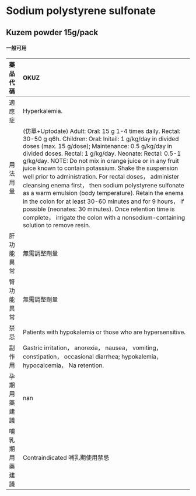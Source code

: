 # Sodium polystyrene sulfonate

## Kuzem powder 15g/pack

#### 一般可用

| 藥品代碼       | OKUZ                                                                                                                                                                                                                                                                                                                                                                                                                                                                                                                                                                                                                                                                                                                                           |
|:---------------|:-----------------------------------------------------------------------------------------------------------------------------------------------------------------------------------------------------------------------------------------------------------------------------------------------------------------------------------------------------------------------------------------------------------------------------------------------------------------------------------------------------------------------------------------------------------------------------------------------------------------------------------------------------------------------------------------------------------------------------------------------|
| 適應症         | Hyperkalemia.                                                                                                                                                                                                                                                                                                                                                                                                                                                                                                                                                                                                                                                                                                                                  |
| 用法用量       | (仿單+Uptodate) Adult: Oral: 15 g 1-4 times daily. Rectal: 30-50 g q6h. Children: Oral: Initail: 1 g/kg/day in divided doses (max. 15 g/dose); Maintenance: 0.5 g/kg/day in divided doses. Rectal: 1 g/kg/day. Neonate: Rectal: 0.5-1 g/kg/day. NOTE: Do not mix in orange juice or in any fruit juice known to contain potassium. Shake the suspension well prior to administration. For rectal doses， administer cleansing enema first， then sodium polystyrene sulfonate as a warm emulsion (body temperature). Retain the enema in the colon for at least 30-60 minutes and for 9 hours， if possible (neonates: 30 minutes). Once retention time is complete， irrigate the colon with a nonsodium-containing solution to remove resin. |
| 肝功能異常     | 無需調整劑量                                                                                                                                                                                                                                                                                                                                                                                                                                                                                                                                                                                                                                                                                                                                   |
| 腎功能異常     | 無需調整劑量                                                                                                                                                                                                                                                                                                                                                                                                                                                                                                                                                                                                                                                                                                                                   |
| 禁忌           | Patients with hypokalemia or those who are hypersensitive.                                                                                                                                                                                                                                                                                                                                                                                                                                                                                                                                                                                                                                                                                     |
| 副作用         | Gastric irritation， anorexia， nausea， vomiting， constipation， occasional diarrhea; hypokalemia， hypocalcemia， Na retention.                                                                                                                                                                                                                                                                                                                                                                                                                                                                                                                                                                                                             |
| 孕期用藥建議   | nan                                                                                                                                                                                                                                                                                                                                                                                                                                                                                                                                                                                                                                                                                                                                            |
| 哺乳期用藥建議 | Contraindicated 哺乳期使用禁忌                                                                                                                                                                                                                                                                                                                                                                                                                                                                                                                                                                                                                                                                                                                 |


